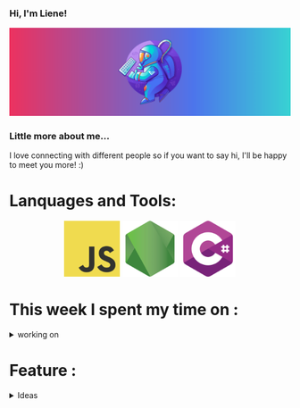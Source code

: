 ### Hi, I'm Liene! 

![This is an image](https://github.com/startupcolor/startupcolor/blob/main/Assets/SpaceMan.png)

### Little more about me...
 I love connecting with different people so if you want to say hi, I'll be happy to meet you more! :)
 # Lanquages and Tools:
 <p align="center">  
  <img src="https://github.com/startupcolor/startupcolor/blob/main/Assets/javascript.png" width="100" alt="javascript">
  <img src="https://github.com/startupcolor/startupcolor/blob/main/Assets/nodejs.png" width="100" alt="node">
  <img src="https://github.com/startupcolor/startupcolor/blob/main/Assets/c-sharp.png" width="100" alt="csharp">  
</p>                  
 
 # This week  I spent my time  on : 
<details><summary>working on</summary>
<p>
    ```Should finish C# part
    ```All tests should be "green"
 </p>
</details>

 # Feature : 
<details><summary>Ideas</summary>
<p>
    - [ ] Front End Part for FlightPlanner:
    - [ ] One more Web API
 </p>
</details>
